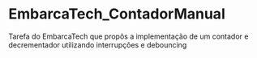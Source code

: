 # EmbarcaTech_ContadorManual
Tarefa do EmbarcaTech que propôs a implementação de um contador e decrementador utilizando interrupções e debouncing
